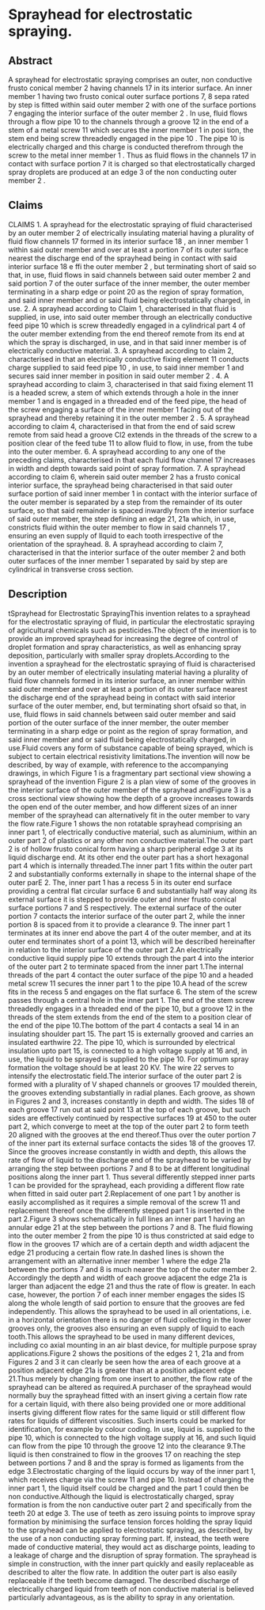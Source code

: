 # Sprayhead for electrostatic spraying.

## Abstract
A sprayhead for electrostatic spraying comprises an outer, non conductive frusto conical member 2 having channels 17 in its interior surface. An inner member 1 having two frusto conical outer surface portions 7, 8 sepa rated by step is fitted within said outer member 2 with one of the surface portions 7 engaging the interior surface of the outer member 2 . In use, fluid flows through a flow pipe 10 to the channels through a groove 12 in the end of a stem of a metal screw 11 which secures the inner member 1 in posi tion, the stem end being screw threadedly engaged in the pipe 10 . The pipe 10 is electrically charged and this charge is conducted therefrom through the screw to the metal inner member 1 . Thus as fluid flows in the channels 17 in contact with surface portion 7 it is charged so that electrostatically charged spray droplets are produced at an edge 3 of the non conducting outer member 2 .

## Claims
CLAIMS 1. A sprayhead for the electrostatic spraying of fluid characterised by an outer member 2 of electrically insulating material having a plurality of fluid flow channels 17 formed in its interior surface 18 , an inner member 1 within said outer member and over at least a portion 7 of its outer surface nearest the discharge end of the sprayhead being in contact with said interior surface 18 e ffi the outer member 2 , but terminating short of said so that, in use, fluid flows in said channels between said outer member 2 and said portion 7 of the outer surface of the inner member, the outer member terminating in a sharp edge or point 20 as the region of spray formation, and said inner member and or said fluid being electrostatically charged, in use. 2. A sprayhead according to Claim 1, characterised in that fluid is supplied, in use, into said outer member through an electrically conductive feed pipe 10 which is screw threadedly engaged in a cylindrical part 4 of the outer member extending from the end thereof remote from its end at which the spray is discharged, in use, and in that said inner member is of electrically conductive material. 3. A sprayhead according to claim 2, characterised in that an electrically conductive fixing element 11 conducts charge supplied to said feed pipe 10 , in use, to said inner member 1 and secures said inner member in position in said outer member 2 . 4. A sprayhead according to claim 3, characterised in that said fixing element 11 is a headed screw, a stem of which extends through a hole in the inner member 1 and is engaged in a threaded end of the feed pipe, the head of the screw engaging a surface of the inner member 1 facing out of the sprayhead and thereby retaining it in the outer member 2 . 5. A sprayhead according to claim 4, characterised in that from the end of said screw remote from said head a groove Cl2 extends in the threads of the screw to a position clear of the feed tube 11 to allow fluid to flow, in use, from the tube into the outer member. 6. A sprayhead according to any one of the preceding claims, characterised in that each fluid flow channel 17 increases in width and depth towards said point of spray formation. 7. A sprayhead according to claim 6, wherein said outer member 2 has a frusto conical interior surface, the sprayhead being characterised in that said outer surface portion of said inner member 1 in contact with the interior surface of the outer member is separated by a step from the remainder of its outer surface, so that said remainder is spaced inwardly from the interior surface of said outer member, the step defining an edge 21, 21a which, in use, constricts fluid within the outer member to flow in said channels 17 , ensuring an even supply of llquid to each tooth irrespective of the orientation of the sprayhead. 8. A sprayhead according to claim 7, characterised in that the interior surface of the outer member 2 and both outer surfaces of the inner member 1 separated by said by step are cylindrical in transverse cross section.

## Description
tSprayhead for Electrostatic SprayingThis invention relates to a sprayhead for the electrostatic spraying of fluid, in particular the electrostatic spraying of agricultural chemicals such as pesticides.The object of the invention is to provide an improved sprayhead for increasing the degree of control of droplet formation and spray characteristics, as well as enhancing spray deposition, particularly with smaller spray droplets.According to the invention a sprayhead for the electrostatic spraying of fluid is characterised by an outer member of electrically insulating material having a plurality of fluid flow channels formed in its interior surface, an inner member within said outer member and over at least a portion of its outer surface nearest the discharge end of the sprayhead being in contact with said interior surface of the outer member, end, but terminating short ofsaid so that, in use, fluid flows in said channels between said outer member and said portion of the outer surface of the inner member, the outer member terminating in a sharp edge or point as the region of spray formation, and said inner member and or said fluid being electrostatically charged, in use.Fluid covers any form of substance capable of being sprayed, which is subject to certain electrical resistivity limitations.The invention will now be described, by way of example, with reference to the accompanying drawings, in which Figure 1 is a fragmentary part sectional view showing a sprayhead of the invention Figure 2 is a plan view of some of the grooves in the interior surface of the outer member of the sprayhead andFigure 3 is a cross sectional view showing how the depth of a groove increases towards the open end of the outer member, and how different sizes of an inner member of the sprayhead can alternatively fit in the outer member to vary the flow rate.Figure 1 shows the non rotatable sprayhead comprising an inner part 1, of electrically conductive material, such as aluminium, within an outer part 2 of plastics or any other non conductive material.The outer part 2 is of hollow frusto conical form having a sharp peripheral edge 3 at its liquid discharge end. At its other end the outer part has a short hexagonal part 4 which is internally threaded.The inner part 1 fits within the outer part 2 and substantially conforms externally in shape to the internal shape of the outer parE 2. The, inner part 1 has a recess 5 in its outer end surface providing a central flat circular surface 6 and substantially half way along its external surface it is stepped to provide outer and inner frusto conical surface portions 7 and S respectively. The external surface of the outer portion 7 contacts the interior surface of the outer part 2, while the inner portion 8 is spaced from it to provide a clearance 9. The inner part 1 terminates at its inner end above the part 4 of the outer member, and at its outer end terminates short of a point 13, which will be described hereinafter in relation to the interior surface of the outer part 2.An electrically conductive liquid supply pipe 10 extends through the part 4 into the interior of the outer part 2 to terminate spaced from the inner part 1.The internal threads of the part 4 contact the outer surface of the pipe 10 and a headed metal screw 11 secures the inner part 1 to the pipe 10.A head of the screw fits in the recess 5 and engages on the flat surface 6. The stem of the screw passes through a central hole in the inner part 1. The end of the stem screw threadedly engages in a threaded end of the pipe 10, but a groove 12 in the threads of the stem extends from the end of the stem to a position clear of the end of the pipe 10.The bottom of the part 4 contacts a seal 14 in an insulating shoulder part 15. The part 15 is externally grooved and carries an insulated earthwire 22. The pipe 10, which is surrounded by electrical insulation upto part 15, is connected to a high voltage supply at 16 and, in use, the liquid to be sprayed is supplied to the pipe 10. For optimum spray formation the voltage should be at least 20 KV. The wire 22 serves to intensify the electrostatic field.The interior surface of the outer part 2 is formed with a plurality of V shaped channels or grooves 17 moulded therein, the grooves extending substantially in radial planes. Each groove, as shown in Figures 2 and 3, increases constantly in depth and width. The sides 18 of each groove 17 run out at said point 13 at the top of each groove, but such sides are effectively continued by respective surfaces 19 at 450 to the outer part 2, which converge to meet at the top of the outer part 2 to form teeth 20 aligned with the grooves at the end thereof.Thus over the outer portion 7 of the inner part its external surface contacts the sides 18 of the grooves 17. Since the grooves increase constantly in width and depth, this allows the rate of flow of liquid to the discharge end of the sprayhead to be varied by arranging the step between portions 7 and 8 to be at different longitudinal positions along the inner part 1. Thus several differently stepped inner parts 1 can be provided for the sprayhead, each providing a different flow rate when fitted in said outer part 2.Replacement of one part 1 by another is easily accomplished as it requires a simple removal of the screw 11 and replacement thereof once the differently stepped part 1 is inserted in the part 2.Figure 3 shows schematically in full lines an inner part 1 having an annular edge 21 at the step between the portions 7 and 8. The fluid flowing into the outer member 2 from the pipe 10 is thus constricted at said edge to flow in the grooves 17 which are of a certain depth and width adjacent the edge 21 producing a certain flow rate.In dashed lines is shown the arrangement with an alternative inner member 1 where the edge 21a between the portions 7 and 8 is much nearer the top of the outer member 2. Accordingly the depth and width of each groove adjacent the edge 21a is larger than adjacent the edge 21 and thus the rate of flow is greater. In each case, however, the portion 7 of each inner member engages the sides IS along the whole length of said portion to ensure that the grooves are fed independently. This allows the sprayhead to be used in all orientations, i.e. in a horizontal orientation there is no danger of fluid collecting in the lower grooves only, the grooves also ensuring an even supply of liquid to each tooth.This allows the sprayhead to be used in many different devices, including co axial mounting in an air blast device, for multiple purpose spray applications.Figure 2 shows the positions of the edges 2 1, 21a and from Figures 2 and 3 it can clearly be seen how the area of each groove at a position adjacent edge 21a is greater than at a position adjacent edge 21.Thus merely by changing from one insert to another, the flow rate of the sprayhead can be altered as required.A purchaser of the sprayhead would normally buy the sprayhead fitted with an insert giving a certain flow rate for a certain liquid, with there also being provided one or more additional inserts giving different flow rates for the same liquid or still different flow rates for liquids of different viscosities. Such inserts could be marked for identification, for example by colour coding. In use, liquid is. supplied to the pipe 10, which is connected to the high voltage supply at 16, and such liquid can flow from the pipe 10 through the groove 12 into the clearance 9.The liquid is then constrained to flow in the grooves 17 on reaching the step between portions 7 and 8 and the spray is formed as ligaments from the edge 3.Electrostatic charging of the liquid occurs by way of the inner part 1, which receives charge via the screw 11 and pipe 10. Instead of charging the inner part 1, the liquid itself could be charged and the part 1 could then be non conductive.Although the liquid is electrostatically charged, spray formation is from the non canductive outer part 2 and specifically from the teeth 20 at edge 3. The use of teeth as zero issuing points to improve spray formation by minimising the surface tension forces holding the spray liquid to the sprayhead can be applied to electrostatic spraying, as described, by the use of a non conducting spray forming part. If, instead, the teeth were made of conductive material, they would act as discharge points, leading to a leakage of charge and the disruption of spray formation. The sprayhead is simple in construction, with the inner part quickly and easily replaceable as described to alter the flow rate. In addition the outer part is also easily replaceable if the teeth become damaged. The described discharge of electrically charged liquid from teeth of non conductive material is believed particularly advantageous, as is the ability to spray in any orientation.